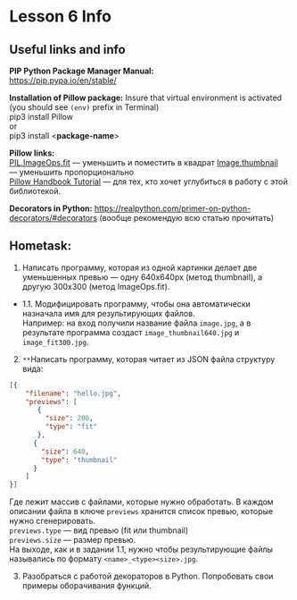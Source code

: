 # Lesson 6 Info

## Useful links and info

**PIP Python Package Manager Manual:**  
https://pip.pypa.io/en/stable/

**Installation of Pillow package:**
Insure that virtual environment is activated (you should see `(env)` prefix in Terminal)  
pip3 install Pillow  
or  
pip3 install <**package-name**>

**Pillow links:**  
[PIL.ImageOps.fit](https://pillow.readthedocs.io/en/3.1.x/reference/ImageOps.html?highlight=fit#PIL.ImageOps.fit) — уменьшить и поместить в квадрат
[Image.thumbnail](https://pillow.readthedocs.io/en/3.1.x/reference/Image.html?highlight=Image.thumbnail#PIL.Image.Image.thumbnail) — уменьшить пропорционально  
[Pillow Handbook Tutorial](https://pillow.readthedocs.io/en/3.1.x/handbook/index.html) — для тех, кто хочет углубиться в работу с этой библиотекой.

**Decorators in Python:**
https://realpython.com/primer-on-python-decorators/#decorators (вообще рекомендую всю статью прочитать)

## Hometask:

1. Написать программу, которая из одной картинки делает две уменьшенных превью — одну 640x640px (метод thumbnail), а другую 300x300 (метод ImageOps.fit).  

* 1.1. Модифицировать программу, чтобы она автоматически назначала имя для результирующих файлов.   
Например: на вход получили название файла `image.jpg`, а в результате программа создаст `image_thumbnail640.jpg` и `image_fit300.jpg`. 
2. `**`Написать программу, которая читает из JSON файла структуру вида:
```json
[{
	"filename": "hello.jpg",
	"previews": [
	   {
         "size": 200,
         "type": "fit"
	   },
	  {
        "size": 640,
        "type": "thumbnail"
	  }
	]
}]
```
Где лежит массив с файлами, которые нужно обработать. В каждом описании файла в ключе `previews` хранится список превью, которые нужно сгенерировать.   
`previews.type` — вид превью (fit или thumbnail)  
`previews.size` — размер превью.  
На выходе, как и в задании 1.1, нужно чтобы результирующие файлы назывались по формату `<name>_<type><size>.jpg`.  

3. Разобраться с работой декораторов в Python. Попробовать свои примеры оборачивания функций.